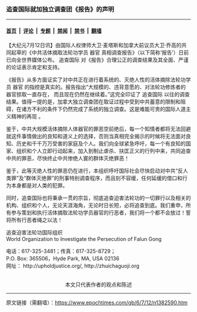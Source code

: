 ### 追查国际就加独立调查团《报告》的声明

---

#### [首页](../../../..?n1382590) &nbsp;|&nbsp; [评论](../../../../../epoch-comment?n1382590) &nbsp;|&nbsp; [专题](../../../../../epoch-special?n1382590) &nbsp;|&nbsp; [禁闻](../../../../../epoch-news?n1382590) &nbsp;|&nbsp; [禁书](../../../../../books?n1382590) &nbsp;|&nbsp; [翻墙](https://github.com/gfw-breaker/nogfw/blob/master/README.md?n1382590)


<div class="post_content" id="artbody" itemprop="articleBody">
 <!-- article content begin -->
 <p>
  【大纪元7月12日讯】由国际人权律师大卫‧麦塔斯和加拿大前议员大卫‧乔高的共同起草的《中共活体摘取法轮功学员
  <ok href="https://www.epochtimes.com/gb/tag/%E5%99%A8%E5%AE%98.html">
   器官
  </ok>
  真相调查报告》（以下简称‘报告’）日前已向全世界媒体公布。
  <ok href="https://www.epochtimes.com/gb/tag/%E8%BF%BD%E6%9F%A5%E5%9B%BD%E9%99%85.html">
   追查国际
  </ok>
  对《报告》合理公正的调查结果及其全面、严谨的论证表示肯定和支持。
 </p>
 <p>
  《报告》从多方面证实了对中共正在进行着系统的、灭绝人性的活体摘除法轮功学员
  <ok href="https://www.epochtimes.com/gb/tag/%E5%99%A8%E5%AE%98.html">
   器官
  </ok>
  的指控是真实的。报告指出“大规模的、违背意愿的、对法轮功修炼者的器官掠取一直存在， 而且现在仍然在继续着。”这完全印证了
  <ok href="https://www.epochtimes.com/gb/tag/%E8%BF%BD%E6%9F%A5%E5%9B%BD%E9%99%85.html">
   追查国际
  </ok>
  以往的调查结果。值得一提的是，加拿大独立调查团在取证过程中受到中共蓄意的限制和阻碍，在诸方不利的条件下仍然完成了系统的独立调查。这是难能可贵的国际人道主义精神的再现 。
 </p>
 <p>
  鉴于，中共大规模活体摘除人体器官的罪恶空前绝后，每一个知情者都将无法回避就这件事情做出的良知和道义上的选择，否则当真相完全揭示的时候将无法面对良知、历史和千千万万受害的家庭及个人。我们向全球紧急呼吁，每一个有良知的国家、组织和个人立即行动起来，加入到制止虐杀、扶匡正义的行列中来，共同追查中共的罪恶，尽快终止中共惨绝人寰的群体灭绝罪恶！
 </p>
 <p>
  鉴于，此等灭绝人性的罪恶仍在进行，本组织呼吁国际社会尽快启动对中共“反人类罪”及“群体灭绝罪”的刑事特别调查程序，而且刻不容缓，任何延缓的借口和行为本身都是对人类的犯罪。
 </p>
 <p>
  同时，追查国际也将秉承一贯的宗旨，彻底追查迫害法轮功的一切罪行以及相关的机构、组织和个人，无论天涯海角，无论时日长短，必将追查到底。我们重申，所有参与策划和执行活体摘取法轮功学员器官的行恶者，我们将一个都不会放过！誓将所有行恶者绳之以法！
 </p>
 <p>
  追查迫害法轮功国际组织
  <br/>
  World Organization to Investigate the Persecution of Falun Gong
 </p>
 <p>
  电话：617-325-3481；传真：617-325-8729；
  <br/>
  P.O. Box: 365506，Hyde Park, MA, USA 02136
  <br/>
  网址： http://upholdjustice.org/, http://zhuichaguoji.org
  <font color="#ffffff">
   (http://www.dajiyuan.com)
  </font>
  <br/>
  <center>
   <font class="GY13">
    本文只代表作者的观点和陈述
   </font>
  </center>
 </p>
 <!-- article content end -->
 <div id="below_article_ad">
 </div>
</div>


---

原文链接（需翻墙）：https://www.epochtimes.com/gb/6/7/12/n1382590.htm